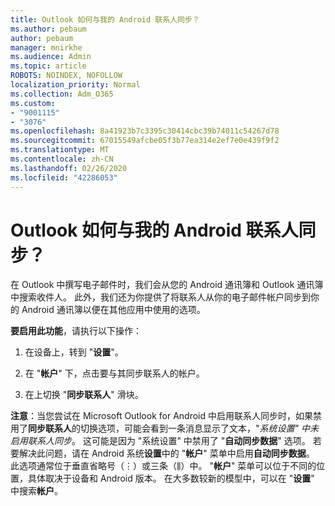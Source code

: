 ```yaml
---
title: Outlook 如何与我的 Android 联系人同步？
ms.author: pebaum
author: pebaum
manager: mnirkhe
ms.audience: Admin
ms.topic: article
ROBOTS: NOINDEX, NOFOLLOW
localization_priority: Normal
ms.collection: Adm_O365
ms.custom:
- "9001115"
- "3076"
ms.openlocfilehash: 8a41923b7c3395c30414cbc39b74011c54267d78
ms.sourcegitcommit: 67015549afcbe05f3b77ea314e2ef7e0e439f9f2
ms.translationtype: MT
ms.contentlocale: zh-CN
ms.lasthandoff: 02/26/2020
ms.locfileid: "42286053"
---
```

# <a name="how-does-outlook-sync-with-my-android-contacts"></a>Outlook 如何与我的 Android 联系人同步？

在 Outlook 中撰写电子邮件时，我们会从您的 Android 通讯簿和 Outlook 通讯簿中搜索收件人。 此外，我们还为你提供了将联系人从你的电子邮件帐户同步到你的 Android 通讯簿以便在其他应用中使用的选项。 
 
**要启用此功能**，请执行以下操作：
 
1. 在设备上，转到 "**设置**"。

2. 在 "**帐户**" 下，点击要与其同步联系人的帐户。

3. 在上切换 "**同步联系人**" 滑块。
 
**注意**：当您尝试在 Microsoft Outlook for Android 中启用联系人同步时，如果禁用了**同步联系人**的切换选项，可能会看到一条消息显示了文本，"*系统设置" 中未启用联系人同步*。 这可能是因为 "系统设置" 中禁用了 "**自动同步数据**" 选项。 若要解决此问题，请在 Android 系统**设置**中的 "**帐户**" 菜单中启用**自动同步数据**。 此选项通常位于垂直省略号（⋮）或三条（⫼）中。 "**帐户**" 菜单可以位于不同的位置，具体取决于设备和 Android 版本。 在大多数较新的模型中，可以在 "**设置**" 中搜索**帐户**。